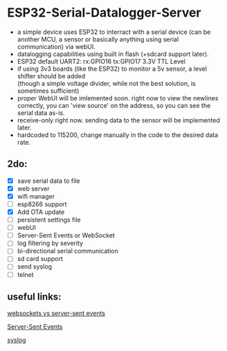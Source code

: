 # ESP32-Serial-Datalogger-Server
 - a simple device uses ESP32 to interract with a serial device (can be another MCU, a sensor or basically anything using serial communication) via webUI.
 - datalogging capabilities using built in flash (+sdcard support later).
 - ESP32 default UART2:    rx:GPIO16   tx:GPIO17   3.3V TTL Level
 - if using 3v3 boards (like the ESP32) to monitor a 5v sensor, a level shifter should be added   
  (though a simple voltage divider, while not the best solution, is sometimes sufficient)
 - proper WebUI will be imlemented soon. right now to view the newlines correctly, you can 'view source' on the address, so you can see the serial data as-is.
 - receive-only right now. sending data to the sensor will be implemented later.
 - hardcoded to 115200, change manually in the code to the desired data rate. 

## 2do:
- [x] save serial data to file
- [x] web server
- [x] wifi manager
- [ ] esp8266 support
- [x] Add OTA update
- [ ] persistent settings file
- [ ] webUI
- [ ] Server-Sent Events or WebSocket
- [ ] log filtering by severity
- [ ] bi-directional serial communication
- [ ] sd card support
- [ ] send syslog
- [ ] telnet

## useful links:
[websockets vs server-sent events](https://stackoverflow.com/questions/5195452/websockets-vs-server-sent-events-eventsource)

[Server-Sent Events](https://github.com/me-no-dev/ESPAsyncWebServer#async-event-source-plugin)

[syslog](https://github.com/arcao/Syslog)
